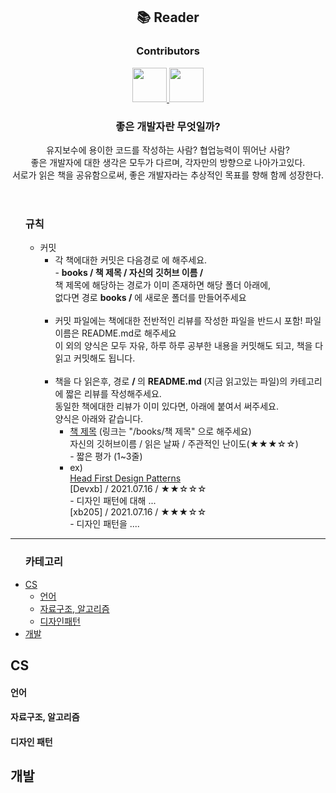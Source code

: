 <header>
<div align = "center">
<h2> 📚 Reader </h2>
<h3> Contributors </h3>
<div id = "contributor">
<!-- 양식 -->
<!-- 
<a href = "깃허브 링크"> 
<img src = "사진 링크" width = "55" height = "55" />
</a>
-->
<!-- Contributors 설정 -->
<a href = "https://github.com/devxb"> 
<img src = "https://avatars.githubusercontent.com/u/62425964?v=4" width = "55" height = "55"/>
</a><a href = "https://github.com/small-j"> 
<img src = "https://avatars.githubusercontent.com/u/44703262?v=4" width = "55" height = "55"/>
</a>
<!-- END : Contributors 설정 -->
<!-- repo 설명 -->
</div>
<h3>좋은 개발자란 무엇일까?</h3> 
<p> 
유지보수에 용이한 코드를 작성하는 사람? 협업능력이 뛰어난 사람?
<br>좋은 개발자에 대한 생각은 모두가 다르며, 각자만의 방향으로 나아가고있다.  
<br> 서로가 읽은 책을 공유함으로써, 좋은 개발자라는 추상적인 목표를 향해 함께 성장한다.
</p>
</div>
<!-- END : repo 설명 -->
</header>

<rule>
<ul> 
		<h3> 규칙 </h3>
		<ul>
			<li>
				커밋
				<ul>
					<li>
					각 책에대한 커밋은 다음경로 에 해주세요.<br>
					- <b>books / 책 제목 / 자신의 깃허브 이름 /</b> <br>
					책 제목에 해당하는 경로가 이미 존재하면 해당 폴더 아래에, <br> 없다면 경로 <b>books /</b> 에 새로운 폴더를 만들어주세요
					</li>
					<br>
					<li>
					커밋 파일에는 책에대한 전반적인 리뷰를 작성한 파일을 반드시 포함!  파일이름은 README.md로 해주세요 <br> 이 외의 양식은 모두 자유, 하루 하루 공부한 내용을 커밋해도 되고, 책을 다 읽고 커밋해도 됩니다.
 					</li>
 					<br>
 					<li>
 					책을 다 읽은후, 경로 <b> / </b>의 <b> README.md </b> (지금 읽고있는 파일)의 카테고리에 짧은 리뷰를 작성해주세요. 
 					<br> 동일한 책에대한 리뷰가 이미 있다면, 아래에 붙여서 써주세요.
 					<br> 양식은 아래와 같습니다.
	 					<ul>
		 					<li>
		 					<a href = "/">책 제목</a> (링크는 "/books/책 제목" 으로 해주세요)
			 				<br> 자신의 깃허브이름 / 읽은 날짜 / 주관적인 난이도(★★★☆☆)
			 				<br> - 짧은 평가 (1~3줄)
		 					</li>
		 					<li>
		 					ex) 
		 					<br> <a href = "/books/Head First Design Patterns">Head First Design Patterns</a>
		 					<br> [Devxb] / 2021.07.16 / ★★☆☆☆
		 					<br> - 디자인 패턴에 대해 ... 
		 					<br> [xb205] / 2021.07.16 / ★★★☆☆
		 					<br> - 디자인 패턴을 ....
		 					</li>
	 					</ul>
 					</li>
				</ul>
			</li>
		</ul>
	</ul>
</rule>
<hr>
<body>

<div align = "left">
<ul>
<h3> 카테고리 </h3>
<!-- 추가되는 책의 양과 분야에 따라 더 세분화할 예정-->
<li>
<a href = "#CS"> CS </a>
<ul>
<li>
<a href = "#Language"> 언어 </a>
</li>
<li>
<a href = "#Algorithm"> 자료구조, 알고리즘 </a>
</li>
<li>
<a href = "#Design"> 디자인패턴 </a>
</li>
</ul>
</li>
<li>
<a href = "#Dev"> 개발 </a>
</li>
</ul>
</div>
<a name = "#CS"></a> <h2> CS </h2>

<a name = "#Language"></a> <h4> 언어 </h4>

<a name = "#Algorithm"></a> <h4> 자료구조, 알고리즘 </h4>

<a name = "#DesignPatterns"></a> <h4> 디자인 패턴 </h4>

<a name = "#Dev"></a> <h2> 개발 </h2> 

</body>
<tail>

</tail>
